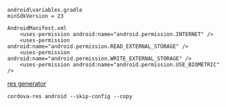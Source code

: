 ```
android\variables.gradle
minSdkVersion = 23
```
```
AndroidManifest.xml
    <uses-permission android:name="android.permission.INTERNET" />
    <uses-permission android:name="android.permission.READ_EXTERNAL_STORAGE" />
    <uses-permission android:name="android.permission.WRITE_EXTERNAL_STORAGE" />
    <uses-permission android:name="android.permission.USE_BIOMETRIC" />
```

[res generator](https://github.com/ionic-team/cordova-res)
```
cordova-res android --skip-config --copy
```